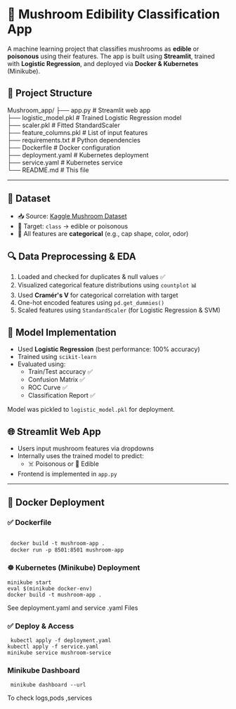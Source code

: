 # 🍄 Mushroom Edibility Classification App

A machine learning project that classifies mushrooms as **edible** or **poisonous** using their features. The app is built using **Streamlit**, trained with **Logistic Regression**, and deployed via **Docker & Kubernetes** (Minikube).



## 📁 Project Structure

Mushroom_app/
├── app.py # Streamlit web app    
├── logistic_model.pkl # Trained Logistic Regression model    
├── scaler.pkl # Fitted StandardScaler      
├── feature_columns.pkl # List of input features    
├── requirements.txt # Python dependencies           
├── Dockerfile # Docker configuration              
├── deployment.yaml # Kubernetes deployment     
├── service.yaml # Kubernetes service    
└── README.md # This file    


---

## 🧠 Dataset

- 📥 Source: [Kaggle Mushroom Dataset](https://www.kaggle.com/datasets/uciml/mushroom-classification)
- 🧪 Target: `class` → edible or poisonous
- 🔣 All features are **categorical** (e.g., cap shape, color, odor)



## 🔍 Data Preprocessing & EDA

1. Loaded and checked for duplicates & null values ✅
2. Visualized categorical feature distributions using `countplot` 📊
3. Used **Cramér's V** for categorical correlation with target
4. One-hot encoded features using `pd.get_dummies()`
5. Scaled features using `StandardScaler` (for Logistic Regression & SVM)



## 🤖 Model Implementation

- Used **Logistic Regression** (best performance: 100% accuracy)
- Trained using `scikit-learn`
- Evaluated using:
  - Train/Test accuracy ✅
  - Confusion Matrix ✅
  - ROC Curve ✅
  - Classification Report ✅

Model was pickled to `logistic_model.pkl` for deployment.



## 🌐 Streamlit Web App

- Users input mushroom features via dropdowns
- Internally uses the trained model to predict:
  - ☠️ Poisonous or 🍄 Edible
- Frontend is implemented in `app.py`

---

## 🐳 Docker Deployment

### ✅ Dockerfile

```dockerfile

 docker build -t mushroom-app .
 docker run -p 8501:8501 mushroom-app
```

### ☸️ Kubernetes (Minikube) Deployment
``` PreSteps
minikube start
eval $(minikube docker-env)
docker build -t mushroom-app .
```  
See  deployment.yaml and service .yaml Files
### ✅ Deploy & Access
```
 kubectl apply -f deployment.yaml
kubectl apply -f service.yaml
minikube service mushroom-service
```

### Minikube Dashboard 

``` Dashboard Url
 minikube dashboard --url
```
To check logs,pods ,services
